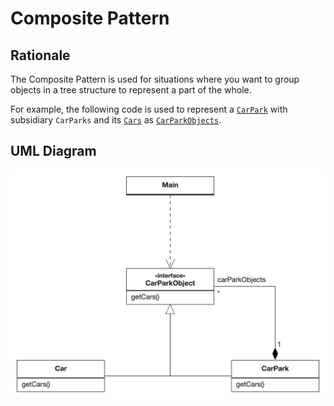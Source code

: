 # Composite Pattern

## Rationale

The Composite Pattern is used for situations where you want to group objects in a tree structure to represent a part of the whole.

For example, the following code is used to represent a [`CarPark`](CarPark.java) with subsidiary `CarParks` and its [`Cars`](Car.java) as [`CarParkObjects`](CarParkObject.java).

## UML Diagram

![UML](./composite_diagram.png)

